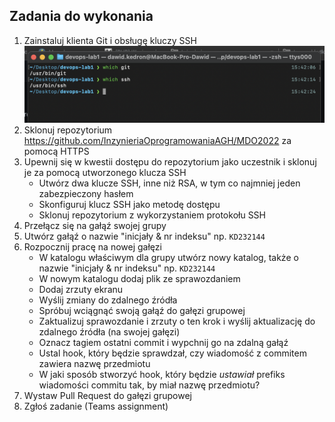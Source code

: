 ## Zadania do wykonania
1. Zainstaluj klienta Git i obsługę kluczy SSH
    ![screen1](GCL/01/DK307670/img/screen1.png)
2. Sklonuj repozytorium https://github.com/InzynieriaOprogramowaniaAGH/MDO2022 za pomocą HTTPS
3. Upewnij się w kwestii dostępu do repozytorium jako uczestnik i sklonuj je za pomocą utworzonego klucza SSH
   - Utwórz dwa klucze SSH, inne niż RSA, w tym co najmniej jeden zabezpieczony hasłem
   - Skonfiguruj klucz SSH jako metodę dostępu
   - Sklonuj repozytorium z wykorzystaniem protokołu SSH
4. Przełącz się na gałąź swojej grupy
5. Utwórz gałąź o nazwie "inicjały & nr indeksu" np. ```KD232144```
6. Rozpocznij pracę na nowej gałęzi
   - W katalogu właściwym dla grupy utwórz nowy katalog, także o nazwie "inicjały & nr indeksu" np. ```KD232144```
   - W nowym katalogu dodaj plik ze sprawozdaniem
   - Dodaj zrzuty ekranu
   - Wyślij zmiany do zdalnego źródła
   - Spróbuj wciągnąć swoją gałąź do gałęzi grupowej
   - Zaktualizuj sprawozdanie i zrzuty o ten krok i wyślij aktualizację do zdalnego źródła (na swojej gałęzi)
   - Oznacz tagiem ostatni commit i wypchnij go na zdalną gałąź
   - Ustal hook, który będzie sprawdzał, czy wiadomość z commitem zawiera nazwę przedmiotu
   - W jaki sposób stworzyć hook, który będzie *ustawiał* prefiks wiadomości commitu tak, by miał nazwę przedmiotu?
1. Wystaw Pull Request do gałęzi grupowej
2. Zgłoś zadanie (Teams assignment)